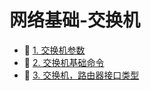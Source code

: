 # 网络基础-交换机

- 📄 [1. 交换机参数](网络基础-交换机/1.%20交换机参数.md)
- 📄 [2. 交换机基础命令](网络基础-交换机/2.%20交换机基础命令.md)
- 📄 [3. 交换机，路由器接口类型](网络基础-交换机/3.%20交换机，路由器接口类型.md)

‍
